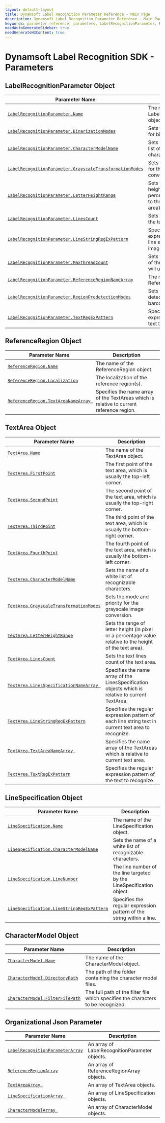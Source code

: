 ```yaml
---
layout: default-layout
title: Dynamsoft Label Recognition Parameter Reference - Main Page
description: Dynamsoft Label Recognition Parameter Reference - Main Page
keywords: parameter reference, parameters, LabelRecognitionParameter, ReferenceRegion, TextArea, LineSpecification, CharacterModel
needAutoGenerateSidebar: true
needGenerateH3Content: true
---
```



# Dynamsoft Label Recognition SDK - Parameters


## LabelRecognitionParameter Object

 | Parameter Name | Description |
 | -------------- | ----------- | 
 | [`LabelRecognitionParameter.Name`](label-recognition-parameter/parameter-control.md#name) | The name of the LabelRecognitionParameter object. |
 | [`LabelRecognitionParameter.BinarizationModes`](label-recognition-parameter/binarization-modes.md#binarizationmodes) | 	Sets the mode and priority for binarization. |
 | [`LabelRecognitionParameter.CharacterModelName`](label-recognition-parameter/parameter-control.md#charactermodelname) | Sets the name of a white list of recognizable characters. |
 | [`LabelRecognitionParameter.GrayscaleTransformationModes`](label-recognition-parameter/grayscale-transformation-modes.md#grayscaletransformationmodes) | Sets the mode and priority for the grayscale image conversion. |
 | [`LabelRecognitionParameter.LetterHeightRange`](label-recognition-parameter/parameter-control.md#letterheightrange) | Sets the range of letter height (in pixel or a percentage value relative to the height of the text area). |
 | [`LabelRecognitionParameter.LinesCount`](label-recognition-parameter/parameter-control.md#linescount) | Sets the text lines count of the text area. |
 | [`LabelRecognitionParameter.LineStringRegExPattern`](label-recognition-parameter/parameter-control.md#linestringregexpattern) | Specifies the regular expression pattern of each line string text in current image to recognize. |
 | [`LabelRecognitionParameter.MaxThreadCount`](label-recognition-parameter/parameter-control.md#maxthreadcount) | Sets the maximum number of threads the algorithm will use to recognize text. |
 | [`LabelRecognitionParameter.ReferenceRegionNameArray`](label-recognition-parameter/parameter-control.md#referenceregionnamearray) | The name array of the ReferenceRegion object(s). |
 | [`LabelRecognitionParameter.RegionPredetectionModes`](label-recognition-parameter/region-predetection-modes.md#regionpredetectionmodes) | Sets the region pre-detection mode for barcodes search. |
 | [`LabelRecognitionParameter.TextRegExPattern`](label-recognition-parameter/parameter-control.md#textregexpattern) | Specifies the regular expression pattern of the text to recognize. |


## ReferenceRegion Object

 | Parameter Name | Description |
 | -------------- | ----------- | 
 | [`ReferenceRegion.Name`](reference-region/parameter-control.md#name) | The name of the ReferenceRegion object. |
 | [`ReferenceRegion.Localization`](reference-region/localization.md#localization) | The localization of the reference region(s). |
 | [`ReferenceRegion.TextAreaNameArray `](reference-region/parameter-control.md#textareanamearray ) | Specifies the name array of the TextAreas which is relative to current reference region. |

## TextArea Object

 | Parameter Name | Description |
 | -------------- | ----------- | 
 | [`TextArea.Name`](text-area/parameter-control.md#name) | The name of the TextArea object. |
 | [`TextArea.FirstPoint`](text-area/parameter-control.md#firstpoint) | The first point of the text area, which is usually the top-left corner. |
 | [`TextArea.SecondPoint`](text-area/parameter-control.md#secondpoint) | The second point of the text area, which is usually the top-right corner. |
 | [`TextArea.ThirdPoint`](text-area/parameter-control.md#thirdpoint) | The third point of the text area, which is usually the bottom-right corner. |
 | [`TextArea.FourthPoint`](text-area/parameter-control.md#fourthpoint) | The fourth point of the text area, which is usually the bottom-left  corner. |
 | [`TextArea.CharacterModelName`](text-area/parameter-control.md#charactermodelname) | Sets the name of a white list of recognizable characters. |
 | [`TextArea.GrayscaleTransformationModes`](text-area/parameter-control.md#grayscaletransformationmodes) | Sets the mode and priority for the grayscale image conversion. |
 | [`TextArea.LetterHeightRange`](text-area/parameter-control.md#letterheightrange) | Sets the range of letter height (in pixel or a percentage value relative to the height of the text area). |
 | [`TextArea.LinesCount`](text-area/parameter-control.md#linescount) | Sets the text lines count of the text area. |
 | [`TextArea.LinesSpecificationNameArray `](text-area/parameter-control.md#linesspecificationnamearray ) | Specifies the name array of the LinesSpecification objects which is relative to current TextArea. |
 | [`TextArea.LineStringRegExPattern`](text-area/parameter-control.md#linestringregexpattern) | Specifies the regular expression pattern of each line string text in current text area to recognize. |
 | [`TextArea.TextAreaNameArray `](text-area/parameter-control.md#textareanamearray ) | Specifies the name array of the TextAreas which is relative to current text area. |
 | [`TextArea.TextRegExPattern`](text-area/parameter-control.md#textregexpattern) | Specifies the regular expression pattern of the text to recognize. |


## LineSpecification Object

 | Parameter Name | Description |
 | -------------- | ----------- | 
 | [`LineSpecification.Name`](line-specification/parameter-control.md#name) | The name of the LineSpecification object. |
 | [`LineSpecification.CharacterModelName`](line-specification/parameter-control.md#charactermodelname) | Sets the name of a white list of recognizable characters. |
 | [`LineSpecification.LineNumber`](line-specification/parameter-control.md#linenumber) | The line number of the line targeted by the LineSpecification object. |
 | [`LineSpecification.LineStringRegExPattern`](line-specification/parameter-control.md#linestringregexpattern) | Specifies the regular expression pattern of the string within a line. |

## CharacterModel Object

 | Parameter Name | Description |
 | -------------- | ----------- | 
 | [`CharacterModel.Name`](character-model/parameter-control.md#name) | The name of the CharacterModel object. |
 | [`CharacterModel.DirectoryPath`](character-model/parameter-control.md#directorypath) | The path of the folder containing the character model files. |
 | [`CharacterModel.FilterFilePath`](character-model/parameter-control.md#filterfilepath) | The full path of the filter file which specifies the characters to be recognized. |



## Organizational Json Parameter

 | Parameter Name | Description |
 | -------------- | ----------- | 
 | [`LabelRecognitionParameterArray`](organizational-json-parameter.md#labelrecognitionparameterarray) | An array of LabelRecognitionParameter objects. |
 | [`ReferenceRegionArray`](organizational-json-parameter.md#referenceregionarray) | An array of ReferenceRegionArray objects. |
 | [`TextAreaArray `](organizational-json-parameter.md#textareaarray) | An array of TextArea objects. |
 | [`LineSpecificationArray `](organizational-json-parameter.md#linespecificationarray) | An array of LineSpecification objects. |
 | [`CharacterModelArray `](organizational-json-parameter.md#charactermodelarray) | An array of CharacterModel objects. |
